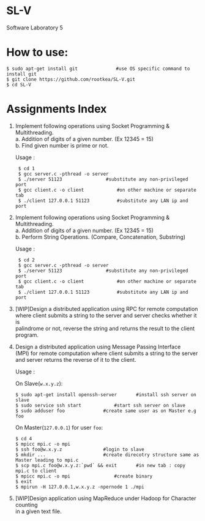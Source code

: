# SL-V
Software Laboratory 5

# How to use:  
	$ sudo apt-get install git				#use OS specific command to install git
	$ git clone https://github.com/rootkea/SL-V.git
	$ cd SL-V

# Assignments Index
1. Implement following operations using Socket Programming & Multithreading.  
	a. Addition of digits of a given number. (Ex 12345 = 15)  
	b. Find given number is prime or not.  
	
	Usage :  
	
		$ cd 1
		$ gcc server.c -pthread -o server
		$ ./server 51123				#substitute any non-privileged port
		$ gcc client.c -o client 			#on other machine or separate tab
		$ ./client 127.0.0.1 51123			#substitute any LAN ip and port

2. Implement following operations using Socket Programming & Multithreading.  
	a. Addition of digits of a given number. (Ex 12345 = 15)  
	b. Perform String Operations. (Compare, Concatenation, Substring)  

	Usage :  
	
		$ cd 2
		$ gcc server.c -pthread -o server
		$ ./server 51123				#substitute any non-privileged port
		$ gcc client.c -o client 			#on other machine or separate tab
		$ ./client 127.0.0.1 51123			#substitute any LAN ip and port

3.  [WIP]Design a distributed application using RPC for remote computation  
    where client submits a string to the server and server checks whether it is  
    palindrome or not, reverse the string and returns the result to the client  
    program.  

4.  Design a distributed application using Message Passing Interface  
    (MPI) for remote computation where client submits a string to the server  
    and server returns the reverse of it to the client.  
    
    Usage :  
    	
	On Slave(`w.x.y.z`):  

		$ sudo apt-get install openssh-server		#install ssh server on slave
		$ sudo service ssh start			#start ssh server on slave
		$ sudo adduser foo				#create same user as on Master e.g foo

	On Master(`127.0.0.1`) for user `foo`:  

		$ cd 4
		$ mpicc mpi.c -o mpi
		$ ssh foo@w.x.y.z				#login to slave
		$ mkdir ... 					#create direcotry structure same as Master leading to mpi.c
		$ scp mpi.c foo@w.x.y.z:`pwd` && exit		#in new tab : copy mpi.c to client
		$ mpicc mpi.c -o mpi				#create binary
		$ exit
		$ mpirun -H 127.0.0.1,w.x.y.z -npernode 1 ./mpi

5.	[WIP]Design application using MapReduce under Hadoop for Character counting  
	in a given text file.
